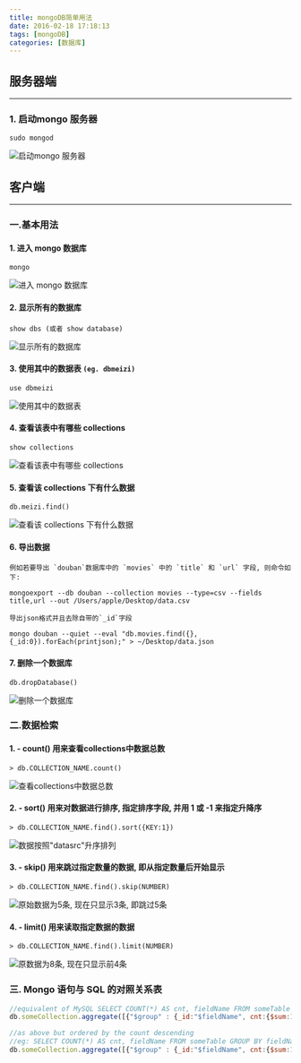 ```yaml
---
title: mongoDB简单用法
date: 2016-02-18 17:18:13
tags: [mongoDB]
categories: [数据库]
---
```


## 服务器端
---
### 1. 启动mongo 服务器

    sudo mongod

![启动mongo 服务器](http://ww2.sinaimg.cn/large/5e515a93jw1f13ma56xpsj20m00a0782.jpg)

<!-- more -->

## 客户端
---
### 一.基本用法
#### 1.  进入 mongo 数据库

    mongo

![进入 mongo 数据库](http://ww2.sinaimg.cn/large/5e515a93jw1f13mae0203j20i2020t8p.jpg)

#### 2. 显示所有的数据库

    show dbs (或者 show database)

![显示所有的数据库](http://ww2.sinaimg.cn/large/5e515a93jw1f13mamheetj20gr02x74a.jpg)

#### 3. 使用其中的数据表 `(eg. dbmeizi)`

    use dbmeizi

![使用其中的数据表](http://ww3.sinaimg.cn/large/5e515a93jw1f13mav5q8lj20f701lwed.jpg)

#### 4. 查看该表中有哪些 collections

    show collections

![查看该表中有哪些 collections](http://ww3.sinaimg.cn/large/5e515a93jw1f13mb3nm8wj20go01za9y.jpg)

#### 5. 查看该 collections 下有什么数据

    db.meizi.find()

![查看该 collections 下有什么数据](http://ww4.sinaimg.cn/large/5e515a93jw1f13mbfyywqj20ia096q6m.jpg)

#### 6. 导出数据
    例如若要导出 `douban`数据库中的 `movies` 中的 `title` 和 `url` 字段, 则命令如下:

    mongoexport --db douban --collection movies --type=csv --fields title,url --out /Users/apple/Desktop/data.csv

    导出json格式并且去除自带的`_id`字段
    
    mongo douban --quiet --eval "db.movies.find({},{_id:0}).forEach(printjson);" > ~/Desktop/data.json

#### 7. 删除一个数据库

    db.dropDatabase()

![删除一个数据库](http://ww1.sinaimg.cn/large/5e515a93jw1f13mbpqf8uj20i901lq2w.jpg)

### 二.数据检索

#### 1. - count() 用来查看collections中数据总数

    > db.COLLECTION_NAME.count()

![查看collections中数据总数](http://ww4.sinaimg.cn/large/5e515a93jw1f13mbx93i1j20e601jjr8.jpg)

#### 2. - sort() 用来对数据进行排序, 指定排序字段, 并用 1 或 -1 来指定升降序

    > db.COLLECTION_NAME.find().sort({KEY:1})

![数据按照"datasrc"升序排列](http://ww4.sinaimg.cn/large/5e515a93jw1f13mc7pq4jj20ly08jwi9.jpg)

#### 3. - skip() 用来跳过指定数量的数据, 即从指定数量后开始显示

    > db.COLLECTION_NAME.find().skip(NUMBER)

![原始数据为5条, 现在只显示3条, 即跳过5条](http://ww4.sinaimg.cn/large/5e515a93jw1f13mckj7tqj20lz03xmyk.jpg)

#### 4. - limit() 用来读取指定数据的数据

    > db.COLLECTION_NAME.find().limit(NUMBER)

![原数据为8条, 现在只显示前4条](http://ww3.sinaimg.cn/large/5e515a93jw1f13mctaataj20m204v0um.jpg)

### 三. Mongo 语句与 SQL 的对照关系表

``` js
//equivalent of MySQL SELECT COUNT(*) AS cnt, fieldName FROM someTable GROUP BY fieldName;
db.someCollection.aggregate([{"$group" : {_id:"$fieldName", cnt:{$sum:1}}}]);

//as above but ordered by the count descending
//eg: SELECT COUNT(*) AS cnt, fieldName FROM someTable GROUP BY fieldName ORDER BY cnt DESC;
db.someCollection.aggregate([{"$group" : {_id:"$fieldName", cnt:{$sum:1}}}, {$sort:{'cnt':-1}}]);
```